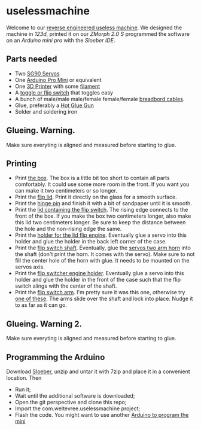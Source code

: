 # uselessmachine
Welcome to our [reverse engineered useless machine](https://www.instagram.com/p/BKUMYfXB-oK). We designed the machine in *123d*, printed it on our *ZMorph 2.0 S* programmed the software on an *Arduino mini pro* with the *Sloeber IDE*.

## Parts needed
* Two [SG90 Servos](https://google.com/search?q=sg90+servo)
* One [Arduino Pro Mini](https://google.com/search?q=arduine+pro+mini) or equivalent
* One [3D Printer](https://store.zmorph3d.com) with some [filament](https://www.google.nl/search?q=filament)
* A [toggle or flip switch](https://google.com/search?q=toggle+switch) that toggles easy
* A bunch of male/male male/female female/female [breadbord cables](https://google.com/search?q=breadboard+cables).
* Glue, preferably a [Hot Glue Gun](https://google.com/search?q=hot+glue+gun)
* Solder and soldering iron

## Glueing. Warning.
Make sure everyting is aligned and measured before starting to glue.

## Printing
* Print [the box](https://github.com/wimjongman/uselessmachine/blob/master/123d/case.stl). The box is a little bit too short to contain all parts comfortably. It could use some more room in the front. If you want you can make it two centimeters or so longer.
* Print the [flip lid](https://github.com/wimjongman/uselessmachine/blob/master/123d/fliplid.stl). Print it directly on the glass for a smooth surface.
* Print the [hinge pin](https://github.com/wimjongman/uselessmachine/blob/master/123d/hingepin.stl) and finish it with a bit of sandpaper until it is smooth.
* Print the [lid containing the flip switch](https://github.com/wimjongman/uselessmachine/blob/master/123d/switchlid.stl). The rising edge connects to the front of the box. If you make the box two centimeters longer, also make this lid two centimeters longer. Be sure to keep the distance between the hole and the non-rising edge the same.
* Print the [holder for the lid flip engine](https://github.com/wimjongman/uselessmachine/blob/master/123d/fliplidengineholder.stl). Eventually glue a servo into this holder and glue the holder in the back left corner of the case. 
* Print the [flip switch shaft](https://github.com/wimjongman/uselessmachine/blob/master/123d/flipswitchengineshaft.stl). Eventually, glue the [servos two arm horn](https://github.com/wimjongman/uselessmachine/blob/master/123d/SG90-2-arms-horn.stl) into the shaft (don't print the horn. It comes with the servo). Make sure to not fill the center hole of the horn with glue. It needs to be mounted on the servos axis.
* Print the [flip switcher engine holder](https://github.com/wimjongman/uselessmachine/blob/master/123d/flipswitchengineholder.stl). Eventually glue a servo into this holder and glue the holder in the front of the case such that the flip switch alings with the center of the shaft. 
* Print the [flip switch arm](https://github.com/wimjongman/uselessmachine/blob/master/123d/fliparm2.stl). I'm pretty sure it was this one, otherwise try [one of these](https://github.com/wimjongman/uselessmachine/blob/master/123d/fliparm.stl). The arms slide over the shaft and lock into place. Nudge it to as far as it can go.

## Glueing. Warning 2.
Make sure everyting is aligned and measured before starting to glue.

## Programming the Arduino
Download [Sloeber](http://sloeber.io), unzip and untar it with 7zip and place it in a convenient location. Then

* Run it; 
* Wait until the additional software is downloaded;
* Open the git perspective and clone this repo;
* Import the com.weltevree.uselessmachine project;
* Flash the code. You might want to use another [Arduino to program the mini](https://www.arduino.cc/en/Tutorial/ArduinoISP)




